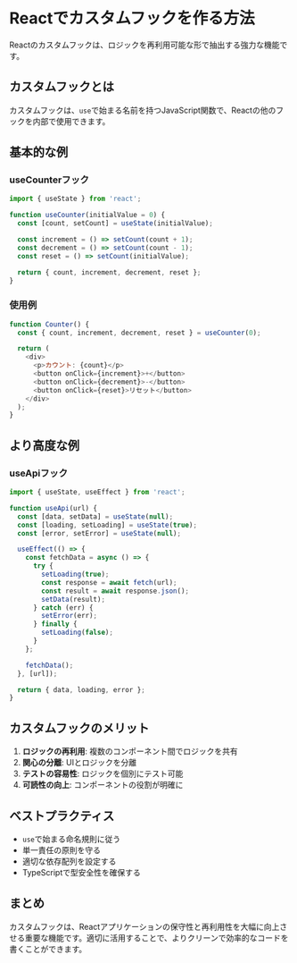 # Reactでカスタムフックを作る方法

Reactのカスタムフックは、ロジックを再利用可能な形で抽出する強力な機能です。

## カスタムフックとは

カスタムフックは、`use`で始まる名前を持つJavaScript関数で、Reactの他のフックを内部で使用できます。

## 基本的な例

### useCounterフック

```javascript
import { useState } from 'react';

function useCounter(initialValue = 0) {
  const [count, setCount] = useState(initialValue);

  const increment = () => setCount(count + 1);
  const decrement = () => setCount(count - 1);
  const reset = () => setCount(initialValue);

  return { count, increment, decrement, reset };
}
```

### 使用例

```javascript
function Counter() {
  const { count, increment, decrement, reset } = useCounter(0);

  return (
    <div>
      <p>カウント: {count}</p>
      <button onClick={increment}>+</button>
      <button onClick={decrement}>-</button>
      <button onClick={reset}>リセット</button>
    </div>
  );
}
```

## より高度な例

### useApiフック

```javascript
import { useState, useEffect } from 'react';

function useApi(url) {
  const [data, setData] = useState(null);
  const [loading, setLoading] = useState(true);
  const [error, setError] = useState(null);

  useEffect(() => {
    const fetchData = async () => {
      try {
        setLoading(true);
        const response = await fetch(url);
        const result = await response.json();
        setData(result);
      } catch (err) {
        setError(err);
      } finally {
        setLoading(false);
      }
    };

    fetchData();
  }, [url]);

  return { data, loading, error };
}
```

## カスタムフックのメリット

1. **ロジックの再利用**: 複数のコンポーネント間でロジックを共有
2. **関心の分離**: UIとロジックを分離
3. **テストの容易性**: ロジックを個別にテスト可能
4. **可読性の向上**: コンポーネントの役割が明確に

## ベストプラクティス

- `use`で始まる命名規則に従う
- 単一責任の原則を守る
- 適切な依存配列を設定する
- TypeScriptで型安全性を確保する

## まとめ

カスタムフックは、Reactアプリケーションの保守性と再利用性を大幅に向上させる重要な機能です。適切に活用することで、よりクリーンで効率的なコードを書くことができます。